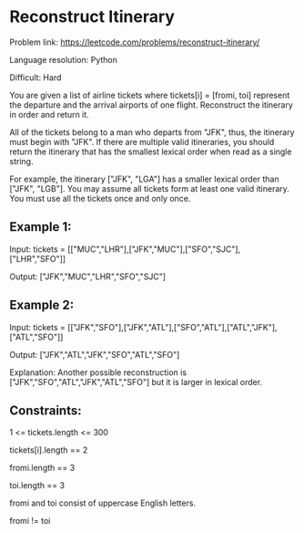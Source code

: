 # Reconstruct Itinerary

Problem link: https://leetcode.com/problems/reconstruct-itinerary/

Language resolution: Python

Difficult: Hard

You are given a list of airline tickets where tickets[i] = [fromi, toi] represent the departure and the arrival airports of one flight. Reconstruct the itinerary in order and return it.

All of the tickets belong to a man who departs from "JFK", thus, the itinerary must begin with "JFK". If there are multiple valid itineraries, you should return the itinerary that has the smallest lexical order when read as a single string.

For example, the itinerary ["JFK", "LGA"] has a smaller lexical order than ["JFK", "LGB"].
You may assume all tickets form at least one valid itinerary. You must use all the tickets once and only once.

 

## Example 1:


Input: tickets = [["MUC","LHR"],["JFK","MUC"],["SFO","SJC"],["LHR","SFO"]]

Output: ["JFK","MUC","LHR","SFO","SJC"]

## Example 2:


Input: tickets = [["JFK","SFO"],["JFK","ATL"],["SFO","ATL"],["ATL","JFK"],["ATL","SFO"]]

Output: ["JFK","ATL","JFK","SFO","ATL","SFO"]

Explanation: Another possible reconstruction is ["JFK","SFO","ATL","JFK","ATL","SFO"] but it is larger in lexical order.
 

## Constraints:

1 <= tickets.length <= 300

tickets[i].length == 2

fromi.length == 3

toi.length == 3

fromi and toi consist of uppercase English letters.

fromi != toi
